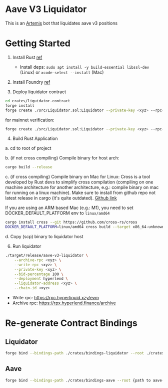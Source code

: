 # Aave V3 Liquidator

This is an [Artemis](https://github.com/paradigmxyz/artemis) bot that liquidates aave v3 positions

# Getting Started

1. Install Rust [ref](https://doc.rust-lang.org/book/ch01-01-installation.html)
    - Install deps: `sudo apt install -y build-essential libssl-dev` (Linux) or `xcode-select --install` (Mac)

3. Install Foundry [ref](https://book.getfoundry.sh/getting-started/installation)

3. Deploy liquidator contract
```bash
cd crates/liquidator-contract
forge install
forge create ./src/Liquidator.sol:Liquidator --private-key <xyz> --rpc-url <xyz> --broadcast
```

for mainnet verification:
```bash
forge create ./src/Liquidator.sol:Liquidator --private-key <xyz> --rpc-url <xyz> --broadcast --verify --verifier sourcify --verifier-url https://sourcify.parsec.finance/verify
```

4. Build Rust Application

a. cd to root of project

b. (if not cross compiling) Compile binary for host arch: 
```bash
cargo build --release
```

c. (if cross compiling) Compile binary on Mac for Linux: 
Cross is a tool developed by Rust devs to simplify cross compilation (compiling on one machine architecture for another architecture, e.g.: compile binary on mac for running on a linux machine). Make sure to install from github repo not latest release in cargo (it's quite outdated). [Github link](https://github.com/cross-rs/cross)

If you are using an ARM based Mac (e.g.: M1), you need to set DOCKER_DEFAULT_PLATFORM env to `linux/amd64`

```bash
cargo install cross --git https://github.com/cross-rs/cross
DOCKER_DEFAULT_PLATFORM=linux/amd64 cross build --target x86_64-unknown-linux-gnu --release
```

d. Copy (scp) binary to liquidator host

6. Run liquidator
```bash
./target/release/aave-v3-liquidator \
    --archive-rpc <xyz> \
    --write-rpc <xyz> \
    --private-key <xyz> \
    --bid-percentage 100 \
    --deployment hyperlend \
    --liquidator-address <xyz> \
    --chain-id <xyz>
```

- Write rpc: https://rpc.hyperliquid.xzy/evm
- Archive rpc: https://rpx.hyperlend.finance/archive


# Re-generate Contract Bindings

## Liquidator
```bash
forge bind --bindings-path ./crates/bindings-liquidator --root ./crates/liquidator-contract --crate-name bindings-liquidator --overwrite
```

## Aave
```bash
forge bind --bindings-path ./crates/bindings-aave --root {path to aave-v3-core} --crate-name bindings-aave --overwrite
```
